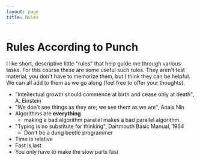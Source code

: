 ```yaml
---
layout: page
title: Rules
---
```

# Rules According to Punch
I like short, descriptive little "rules" that help guide me through
various tasks. For this course these are some useful such rules. They
aren't test material, you don't have to memorize them, but I think
they can be helpful. We can all add to them as we go along (feel free
to offer your thoughts).

- "Intellectual growth should commence at birth and cease only at
  death", A. Einstein
- "We don't see things as they are; we see them as we are", Anais Nin
- Algorithms are **everything**
  - making a bad algorithm parallel makes a bad parallel algorithm.
- "Typing is no substitute for thinking", Dartmouth Basic Manual, 1964
  - Don't be a dung beetle programmer
- Time is relative
- Fast is last
- You only have to make the slow parts fast
  
